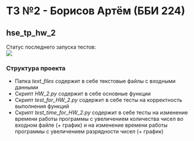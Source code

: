 # ТЗ №2 - Борисов Артём (ББИ 224)
## hse_tp_hw_2

Статус последнего запуска тестов:<br>
<img src="https://github.com/Artyom-Borisov/hse_tp_hw_2/workflows/Auto_Testing/badge.svg?branch=develop"><br>

### Структура проекта
- Папка _text_files_ содержит в себе текстовые файлы с входными данными<br>
- Скрипт _HW_2.py_ содержит в себе основные функции<br>
- Скрипт _test_for_HW_2.py_ содержит в себе тесты на корректность выполнения функций
- Скрипт _test_time_for_HW_2.py_ содержит в себе тесты на изменение времени работы программы с увеличением количества чисел во входном файле (+ график) и на изменение времени работы программы с увеличением разрядности чисел (+ график)
